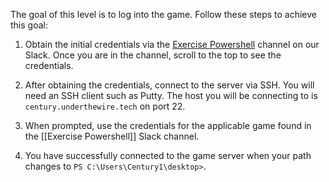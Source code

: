 
The goal of this level is to log into the game. Follow these steps to achieve this goal:

1. Obtain the initial credentials via the [Exercise Powershell](link) channel on our Slack. Once you are in the channel, scroll to the top to see the credentials.

2. After obtaining the credentials, connect to the server via SSH. You will need an SSH client such as Putty. The host you will be connecting to is `century.underthewire.tech` on port 22.

3. When prompted, use the credentials for the applicable game found in the [[Exercise Powershell]] Slack channel.

4. You have successfully connected to the game server when your path changes to `PS C:\Users\Century1\desktop>`.

